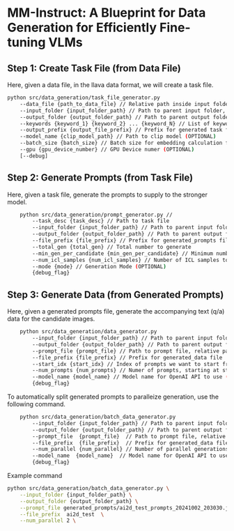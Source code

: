 # MM-Instruct: A Blueprint for Data Generation for Efficiently Fine-tuning VLMs

## Step 1: Create Task File (from Data File)

Here, given a data file, in the llava data format, we will create a task file.

```bash
python src/data_generation/task_file_generator.py 
    --data_file {path_to_data_file} // Relative path inside input folder
    --input_folder {input_folder_path} // Path to parent input folder, this is also the parent folder for the image folder from data file
    --output_folder {output_folder_path} // Path to parent output folder
    --keywords {keyword_1} {keyword_2} ... {keyword_N} // List of keywords to partition data file for task file
    --output_prefix {output_file_prefix} // Prefix for generated task file 
    --model_name {clip_model_path} // Path to clip model (OPTIONAL)
    --batch_size {batch_size} // Batch size for embedding calculation for partitioning data (OPTIONAL)
    --gpu {gpu_device_number} // GPU Device numer (OPTIONAL)
    [--debug]
```

## Step 2: Generate Prompts (from Task File)

Here, given a task file, generate the prompts to supply to the stronger model. 

```bash
    python src/data_generation/prompt_generator.py //
        --task_desc {task_desc} // Path to task file 
        --input_folder {input_folder_path} // Path to parent input folder, this is also the parent folder for the image folder from data file
        --output_folder {output_folder_path} // Path to parent output folder
        --file_prefix {file_prefix} // Prefix for generated_prompts file
        --total_gen {total_gen} // Total number to generate
        --min_gen_per_candidate {min_gen_per_candidate} // Minimum number to generate per candidate (OPTIONAL)
        --num_icl_samples {num_icl_samples} // Number of ICL samples to provide (OPTIONAL)
        --mode {mode} // Generation Mode (OPTIONAL)
        {debug_flag}
```

## Step 3: Generate Data (from Generated Prompts)

Here, given a generated prompts file, generate the accompanying text (q/a) data for the candidate images. 

```bash
    python src/data_generation/data_generator.py
        --input_folder {input_folder_path} // Path to parent input folder, this is also the parent folder for the image folder from data file
        --output_folder {output_folder_path} // Path to parent output folder
        --prompt_file {prompt_file} // Path to prompt file, relative path from input folder
        --file_prefix {file_prefix} // Prefix for generated_data file
        --start_idx {start_idx} // Index of prompts we want to start from 
        --num_prompts {num_prompts} // Numer of prompts, starting at start_idx, for which we want to generate
        --model_name {model_name} // Model name for OpenAI API to use (OPTIONAL)
        {debug_flag}
```

To automatically split generated prompts to paralleize generation, use the following command. 

```bash
    python src/data_generation/batch_data_generator.py
        --input_folder {input_folder_path} // Path to parent input folder, this is also the parent folder for the image folder from data file
        --output_folder {output_folder_path} // Path to parent output folder
        --prompt_file  {prompt_file}  // Path to prompt file, relative path from input folder
        --file_prefix  {file_prefix}  // Prefix for generated_data file
        --num_parallel {num_parallel} // Number of parallel generations to run
        --model_name  {model_name}  // Model name for OpenAI API to use (OPTIONAL)
        {debug_flag}
```

Example command

```bash
python src/data_generation/batch_data_generator.py \
    --input_folder {input_folder_path} \
    --output_folder {output_folder_path} \
    --prompt_file generated_prompts/ai2d_test_prompts_20241002_203030.json \
    --file_prefix  ai2d_test  \
    --num_parallel 2 \
```